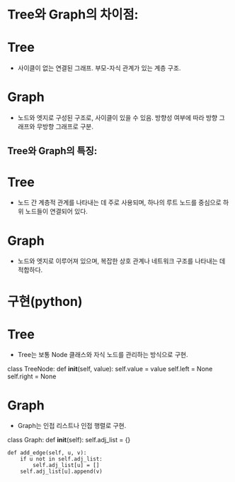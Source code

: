 # Tree와 Graph의 차이점:

# Tree #
- 사이클이 없는 연결된 그래프. 부모-자식 관계가 있는 계층 구조.

# Graph #
- 노드와 엣지로 구성된 구조로, 사이클이 있을 수 있음. 방향성 여부에 따라 방향 그래프와 무방향 그래프로 구분.

## Tree와 Graph의 특징:

# Tree #
- 노드 간 계층적 관계를 나타내는 데 주로 사용되며, 하나의 루트 노드를 중심으로 하위 노드들이 연결되어 있다.

# Graph #
- 노드와 엣지로 이루어져 있으며, 복잡한 상호 관계나 네트워크 구조를 나타내는 데 적합하다.

# 구현(python)

# Tree #
- Tree는 보통 Node 클래스와 자식 노드를 관리하는 방식으로 구현.

class TreeNode:
    def __init__(self, value):
        self.value = value
        self.left = None
        self.right = None

# Graph #
- Graph는 인접 리스트나 인접 행렬로 구현.

class Graph:
    def __init__(self):
        self.adj_list = {}

    def add_edge(self, u, v):
        if u not in self.adj_list:
            self.adj_list[u] = []
        self.adj_list[u].append(v)